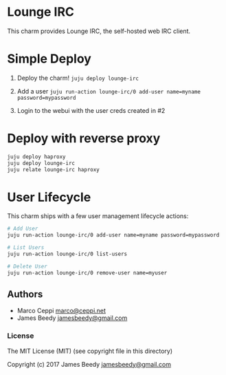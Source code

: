 # Lounge IRC
This charm provides Lounge IRC, the self-hosted web IRC client.

# Simple Deploy
1. Deploy the charm!
`juju deploy lounge-irc`

2. Add a user 
`juju run-action lounge-irc/0 add-user name=myname password=mypassword`

3. Login to the webui with the user creds created in #2


# Deploy with reverse proxy
```bash
juju deploy haproxy
juju deploy lounge-irc
juju relate lounge-irc haproxy
```

# User Lifecycle
This charm ships with a few user management lifecycle actions:
```bash
# Add User
juju run-action lounge-irc/0 add-user name=myname password=mypassword

# List Users
juju run-action lounge-irc/0 list-users

# Delete User
juju run-action lounge-irc/0 remove-user name=myuser
```

## Authors
* Marco Ceppi <marco@ceppi.net>
* James Beedy <jamesbeedy@gmail.com>

### License

The MIT License (MIT) (see copyright file in this directory)

Copyright (c) 2017 James Beedy <jamesbeedy@gmail.com>
